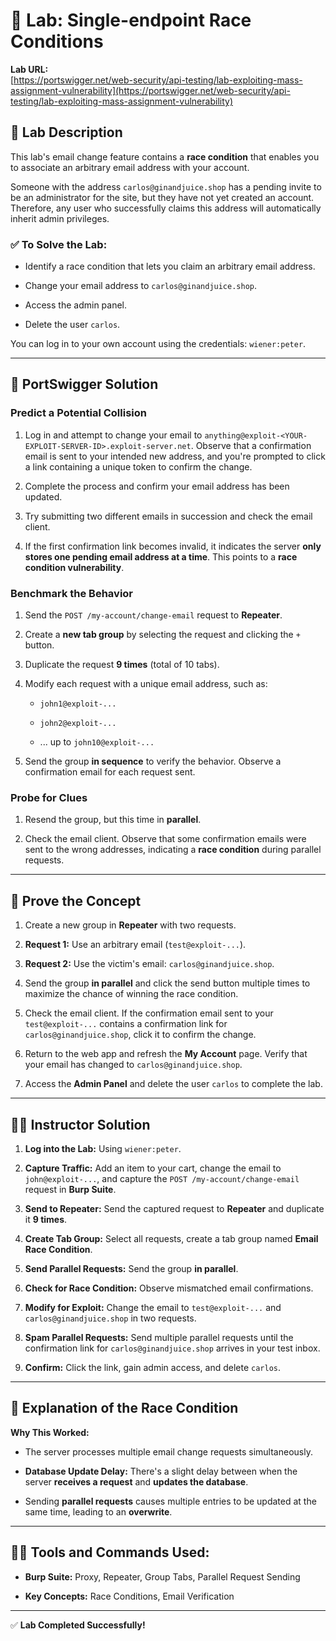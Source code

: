 # 🧪 Lab: Single-endpoint Race Conditions

**Lab URL:**  
[https://portswigger.net/web-security/api-testing/lab-exploiting-mass-assignment-vulnerability](https://portswigger.net/web-security/api-testing/lab-exploiting-mass-assignment-vulnerability)

## 📝 Lab Description

This lab's email change feature contains a **race condition** that enables you to associate an arbitrary email address with your account.

Someone with the address `carlos@ginandjuice.shop` has a pending invite to be an administrator for the site, but they have not yet created an account. Therefore, any user who successfully claims this address will automatically inherit admin privileges.

### ✅ To Solve the Lab:

- Identify a race condition that lets you claim an arbitrary email address.
    
- Change your email address to `carlos@ginandjuice.shop`.
    
- Access the admin panel.
    
- Delete the user `carlos`.
    

You can log in to your own account using the credentials: `wiener:peter`.

---

## 🧩 PortSwigger Solution

### **Predict a Potential Collision**

1. Log in and attempt to change your email to `anything@exploit-<YOUR-EXPLOIT-SERVER-ID>.exploit-server.net`. Observe that a confirmation email is sent to your intended new address, and you're prompted to click a link containing a unique token to confirm the change.
    
2. Complete the process and confirm your email address has been updated.
    
3. Try submitting two different emails in succession and check the email client.
    
4. If the first confirmation link becomes invalid, it indicates the server **only stores one pending email address at a time**. This points to a **race condition vulnerability**.
    

### **Benchmark the Behavior**

1. Send the `POST /my-account/change-email` request to **Repeater**.
    
2. Create a **new tab group** by selecting the request and clicking the `+` button.
    
3. Duplicate the request **9 times** (total of 10 tabs).
    
4. Modify each request with a unique email address, such as:
    
    - `john1@exploit-...`
        
    - `john2@exploit-...`
        
    - ... up to `john10@exploit-...`
        
5. Send the group **in sequence** to verify the behavior. Observe a confirmation email for each request sent.
    

### **Probe for Clues**

1. Resend the group, but this time in **parallel**.
    
2. Check the email client. Observe that some confirmation emails were sent to the wrong addresses, indicating a **race condition** during parallel requests.
    

---

## 🎯 **Prove the Concept**

1. Create a new group in **Repeater** with two requests.
    
2. **Request 1:** Use an arbitrary email (`test@exploit-...`).
    
3. **Request 2:** Use the victim's email: `carlos@ginandjuice.shop`.
    
4. Send the group **in parallel** and click the send button multiple times to maximize the chance of winning the race condition.
    
5. Check the email client. If the confirmation email sent to your `test@exploit-...` contains a confirmation link for `carlos@ginandjuice.shop`, click it to confirm the change.
    
6. Return to the web app and refresh the **My Account** page. Verify that your email has changed to `carlos@ginandjuice.shop`.
    
7. Access the **Admin Panel** and delete the user `carlos` to complete the lab.
    

---

## 🧑‍🏫 **Instructor Solution**

1. **Log into the Lab:** Using `wiener:peter`.
    
2. **Capture Traffic:** Add an item to your cart, change the email to `john@exploit-...`, and capture the `POST /my-account/change-email` request in **Burp Suite**.
    
3. **Send to Repeater:** Send the captured request to **Repeater** and duplicate it **9 times**.
    
4. **Create Tab Group:** Select all requests, create a tab group named **Email Race Condition**.
    
5. **Send Parallel Requests:** Send the group **in parallel**.
    
6. **Check for Race Condition:** Observe mismatched email confirmations.
    
7. **Modify for Exploit:** Change the email to `test@exploit-...` and `carlos@ginandjuice.shop` in two requests.
    
8. **Spam Parallel Requests:** Send multiple parallel requests until the confirmation link for `carlos@ginandjuice.shop` arrives in your test inbox.
    
9. **Confirm:** Click the link, gain admin access, and delete `carlos`.
    

---

## 📌 **Explanation of the Race Condition**

**Why This Worked:**

- The server processes multiple email change requests simultaneously.
    
- **Database Update Delay:** There's a slight delay between when the server **receives a request** and **updates the database**.
    
- Sending **parallel requests** causes multiple entries to be updated at the same time, leading to an **overwrite**.
    

---

## 🧑‍💻 **Tools and Commands Used:**

- **Burp Suite:** Proxy, Repeater, Group Tabs, Parallel Request Sending
    
- **Key Concepts:** Race Conditions, Email Verification
    

---

✅ **Lab Completed Successfully!**